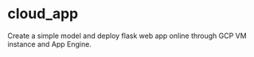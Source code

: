 # cloud_app

Create a simple model and deploy flask web app online through GCP VM instance and App Engine. 
